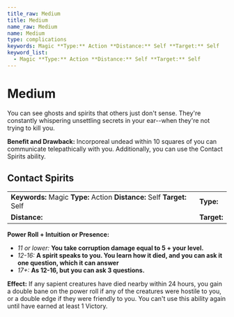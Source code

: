 ```yaml
---
title_raw: Medium
title: Medium
name_raw: Medium
name: Medium
type: complications
keywords: Magic **Type:** Action **Distance:** Self **Target:** Self
keyword_list:
  - Magic **Type:** Action **Distance:** Self **Target:** Self
---
```


# Medium

You can see ghosts and spirits that others just don't sense. They're constantly whispering unsettling secrets in your ear--when they're not trying to kill you.

**Benefit and Drawback:** Incorporeal undead within 10 squares of you can communicate telepathically with you. Additionally, you can use the Contact Spirits ability.

## Contact Spirits

|                                                                          |             |
| :----------------------------------------------------------------------- | :---------- |
| **Keywords:** Magic **Type:** Action **Distance:** Self **Target:** Self | **Type:**   |
| **Distance:**                                                            | **Target:** |

**Power Roll + Intuition or Presence:**

- *11 or lower:* **You take corruption damage equal to 5 + your level.**
- *12-16:* **A spirit speaks to you. You learn how it died, and you can ask it one question, which it can answer**
- *17+:* **As 12-16, but you can ask 3 questions.**

**Effect:** If any sapient creatures have died nearby within 24 hours, you gain a double bane on the power roll if any of the creatures were hostile to you, or a double edge if they were friendly to you. You can't use this ability again until have earned at least 1 Victory.
